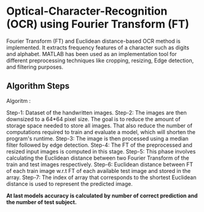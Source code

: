 # Optical-Character-Recognition (OCR) using Fourier Transform (FT)

Fourier Transform (FT) and Euclidean distance-based OCR method is implemented. It extracts frequency features of a character such as digits and alphabet. MATLAB has been used as an implementation tool for different preprocessing techniques like cropping, resizing, Edge detection, and filtering purposes.


## Algorithm Steps

Algoritm :

Step-1: Dataset of the handwritten images.
Step-2: The images are then downsized to a 64*64 pixel size. The goal is to reduce the amount of storage space needed to store all images. That also reduce the number of computations required to train and evaluate a model, which will shorten the program's runtime.
Step-3: The image is then processed using a median filter followed by edge detection.
Step-4: The FT of the preprocessed and resized input images is computed in this stage.
Step-5: This phase involves calculating the Euclidean distance between two Fourier Transform of the train and test images respectively.
Step-6: Euclidean distance between FT of each train image w.r.t FT of each available test image and stored in the array.
Step-7: The index of array that corresponds to the shortest Euclidean distance is used to represent the predicted image.

**At last models accuracy is calculated by number of correct prediction and the number of test subject.**
